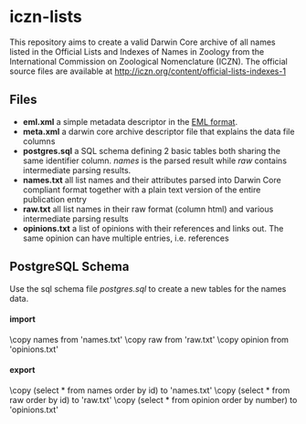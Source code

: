 # iczn-lists
This repository aims to create a valid Darwin Core archive of all names listed in the Official Lists and Indexes of Names in Zoology from the International Commission on Zoological Nomenclature (ICZN). The official source files are available at http://iczn.org/content/official-lists-indexes-1

## Files

 - **eml.xml** a simple metadata descriptor in the [EML format](https://knb.ecoinformatics.org/#external//emlparser/docs/eml-2.1.1/index.html).
 - **meta.xml** a darwin core archive descriptor file that explains the data file columns
 - **postgres.sql** a SQL schema defining 2 basic tables both sharing the same identifier column. *names* is the parsed result while *raw* contains intermediate parsing results.
 - **names.txt** all list names and their attributes parsed into Darwin Core compliant format together with a plain text version of the entire publication entry
 - **raw.txt** all list names in their raw format (column html) and various intermediate parsing results
 - **opinions.txt** a list of opinions with their references and links out. The same opinion can have multiple entries, i.e. references

## PostgreSQL Schema
Use the sql schema file *postgres.sql* to create a new tables for the names data.

#### import
\copy names from 'names.txt'
\copy raw from 'raw.txt'
\copy opinion from 'opinions.txt'

#### export
\copy (select * from names order by id) to 'names.txt'
\copy (select * from raw order by id) to 'raw.txt'
\copy (select * from opinion order by number) to 'opinions.txt'